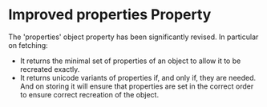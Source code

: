 # Improved properties Property
The 'properties' object property has been significantly revised. In particular on fetching:
* It returns the minimal set of properties of an object to allow it to be recreated exactly.
* It returns unicode variants of properties if, and only if, they are needed.
And on storing it will ensure that properties are set in the correct order to ensure correct recreation of the object.
